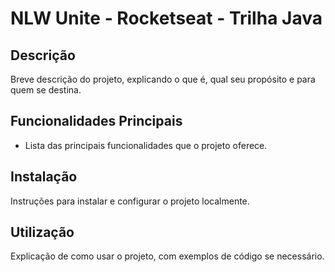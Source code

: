 # NLW Unite - Rocketseat - Trilha Java

## Descrição
Breve descrição do projeto, explicando o que é, qual seu propósito e para quem se destina.

## Funcionalidades Principais
- Lista das principais funcionalidades que o projeto oferece.

## Instalação
Instruções para instalar e configurar o projeto localmente.

## Utilização
Explicação de como usar o projeto, com exemplos de código se necessário.